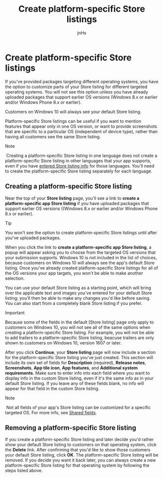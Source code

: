 ﻿---
author: jnHs
Description: If you've provided packages targeting different operating systems, you have the option to customize parts of your Store listing for different targeted operating systems.
title: Create platform-specific Store listings
ms.assetid: 5BE66BE2-669C-49E0-8915-60F1027EF94A
ms.author: wdg-dev-content
ms.date: 05/15/2017
ms.topic: article
ms.prod: windows
ms.technology: uwp
keywords: windows 10, uwp
---

# Create platform-specific Store listings


If you've provided packages targeting different operating systems, you have the option to customize parts of your Store listing for different targeted operating systems. You will not see this option unless you have already uploaded packages that support earlier OS versions (Windows 8.x or earlier and/or Windows Phone 8.x or earlier).

Customers on Windows 10 will always see your default Store listing.

Platform-specific Store listings can be useful if you want to mention features that appear only in one OS version, or want to provide screenshots that are specific to a particular OS (independent of device type), rather than having all customers see the same Store listing.

> [!NOTE]
> Creating a platform-specific Store listing in one language does not create a platform-specific Store listing in other languages that your app supports, even if you have [entered Store listing info](create-app-store-listings.md) for those languages. You'll need to create the platform-specific Store listing separately for each language.

## Creating a platform-specific Store listing

Near the top of your **Store listing** page, you'll see a link to **create a platform-specific app Store listing** if you have uploaded packages that support earlier OS versions ((Windows 8.x or earlier and/or Windows Phone 8.x or earlier).

> [!TIP]
> You won't see the option to create platform-specific Store listings until after you've uploaded packages.

When you click the link to **create a platform-specific app Store listing**, a popup will appear asking you to choose from the targeted OS versions that your submission supports. Windows 10 is not included in the list of choices, because customers on Windows 10 will always see the app's default Store listing. Once you've already created platform-specific Store listings for all of the OS versions your app targets, you won't be able to make another selection.

You can use your default Store listing as a starting point, which will bring over the applicable text and images you've entered for your default Store listing; you'll then be able to make any changes you'd like before saving. You can also start from a completely blank Store listing if you prefer.

> [!IMPORTANT]
> Because some of the fields in the default [Store listing] page only apply to customers on Windows 10, you will not see all of the same options when creating a platform-specific Store listing. For example, you will not be able to add trailers to a platform-specific Store listing, beacuse trailers are only shown to customers on Windows 10, version 1607 or later.

After you click **Continue**, your **Store listing** page will now include a section for the platform-specific Store listing you've just created. This section will include its own set of fields for **Description** (required), **Release notes**, **Screenshots**, **App tile icon**, **App features**, and **Additional system requirements**. Make sure to enter info into each field where you want to display info in the custom Store listing, even if it's the same info as in your default Store listing. If you leave any of these fields blank, no info will appear for that field in the custom Store listing.

> [!NOTE]
> Not all fields of your app's Store listing can be customized for a specific targeted OS. For more info, see [Shared fields](create-app-store-listings.md#shared-fields).

## Removing a platform-specific Store listing

If you create a platform-specific Store listing and later decide you'd rather show your default Store listing to customers on that operating system, click the **Delete** link. After confirming that you'd like to show those customers your default Store listing, click **OK**. The platform-specific Store listing will be removed. If you decide you want it back later, you can always create a new platform-specific Store listing for that operating system by following the steps listed above.

 

 




